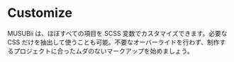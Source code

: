 # Customize

MUSUBii は、ほぼすべての項目を SCSS 変数でカスタマイズできます。必要な CSS だけを抽出して使うことも可能。不要なオーバーライドを行わず、制作するプロジェクトに合ったムダのないマークアップを始めましょう。
